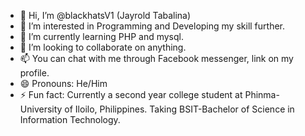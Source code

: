 - 👋 Hi, I’m @blackhatsV1 (Jayrold Tabalina)
- 👀 I’m interested in Programming and Developing my skill further.
- 🌱 I’m currently learning PHP and mysql.
- 💞️ I’m looking to collaborate on anything.
- 📫 You can chat with me through Facebook messenger, link on my profile.
- 😄 Pronouns: He/Him
- ⚡ Fun fact: Currently a second year college student at Phinma-University of Iloilo, Philippines. Taking BSIT-Bachelor of Science in Information Technology.

<!---
blackhatsV1/blackhatsV1 is a ✨ special ✨ repository because its `README.md` (this file) appears on your GitHub profile.
You can click the Preview link to take a look at your changes.
--->
